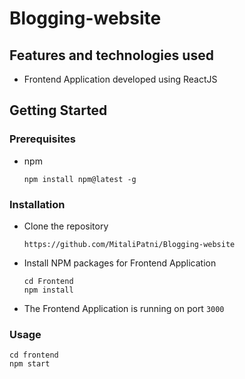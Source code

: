 # Blogging-website

## Features and technologies used

- Frontend Application developed using ReactJS

## Getting Started

### Prerequisites

- npm
  ```
  npm install npm@latest -g
  ```

### Installation

- Clone the repository
  ```
  https://github.com/MitaliPatni/Blogging-website
  ```

- Install NPM packages for Frontend Application

  ```
  cd Frontend
  npm install
  ```

- The Frontend Application is running on port `3000`

### Usage

```
cd frontend
npm start
```
